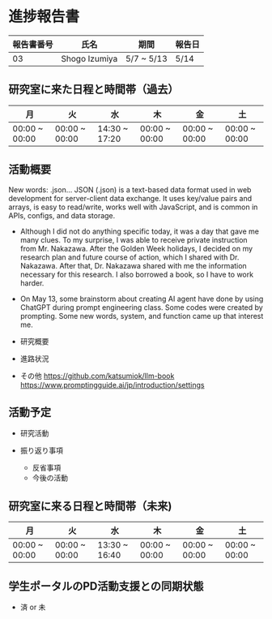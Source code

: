 # 進捗報告書


報告書番号 | 氏名   | 期間         | 報告日
----- | ---- | ---------- | ---
03    | Shogo Izumiya | 5/7 ~ 5/13 | 5/14

## 研究室に来た日程と時間帯（過去）

月             | 火             | 水             | 木             | 金             | 土
------------- | ------------- | ------------- | ------------- | ------------- | -------------
00:00 ~ 00:00 | 00:00 ~ 00:00 | 14:30 ~ 17:20 | 00:00 ~ 00:00 | 00:00 ~ 00:00 | 00:00 ~ 00:00


## 活動概要
New words:
.json... JSON (.json) is a text-based data format used in web development for server-client data exchange. It uses key/value pairs and arrays, is easy to read/write, works well with JavaScript, and is common in APIs, configs, and data storage.

- Although I did not do anything specific today, it was a day that gave me many clues. To my surprise, I was able to receive private instruction from Mr. Nakazawa. After the Golden Week holidays, I decided on my research plan and future course of action, which I shared with Dr. Nakazawa. After that, Dr. Nakazawa shared with me the information necessary for this research. I also borrowed a book, so I have to work harder.
- On May 13, some brainstorm about creating AI agent have done by using ChatGPT during prompt engineering class. Some codes were created by prompting. Some new words, system, and function came up that interest me.

- 研究概要

- 進路状況

- その他
https://github.com/katsumiok/llm-book
https://www.promptingguide.ai/jp/introduction/settings

## 活動予定

- 研究活動

- 振り返り事項

  - 反省事項
  - 今後の活動

## 研究室に来る日程と時間帯（未来)

月             | 火             | 水             | 木             | 金             | 土
------------- | ------------- | ------------- | ------------- | ------------- | -------------
00:00 ~ 00:00 | 00:00 ~ 00:00 | 13:30 ~ 16:40 | 00:00 ~ 00:00 | 00:00 ~ 00:00 | 00:00 ~ 00:00

## 学生ポータルのPD活動支援との同期状態

- 済 or 未
